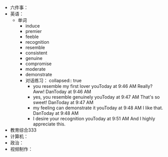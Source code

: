- 六件事：
- 英语：
	- 单词
		- induce
		- premier
		- feeble
		- recognition
		- resemble
		- consistent
		- genuine
		- compromise
		- moderate
		- demonstrate
		- 对话练习：
		  collapsed:: true
			- you resemble my first lover
			  youToday at 9:46 AM
			  Really? Aww!
			  DanToday at 9:46 AM
			- yes, you resemble genuinely
			  youToday at 9:47 AM
			  That's so sweet!
			  DanToday at 9:47 AM
			- my feeling can demonstrate it 
			  youToday at 9:48 AM
			  I like that.
			  DanToday at 9:48 AM
			- I desire your recognition
			  youToday at 9:51 AM
			  And I highly appreciate this.
- 教育综合333
- 计算机：
- 政治：
- 视频制作：